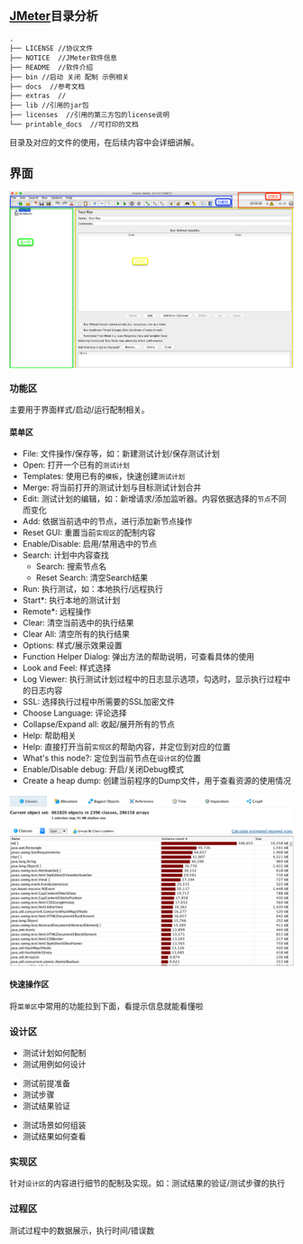 ## [JMeter](http://jmeter.apache.org/)目录分析

```
.
├── LICENSE //协议文件
├── NOTICE  //JMeter软件信息
├── README  //软件介绍
├── bin //启动 关闭 配制 示例相关
├── docs  //参考文档
├── extras  //
├── lib //引用的jar包
├── licenses  //引用的第三方包的license说明
└── printable_docs  //可打印的文档
```

目录及对应的文件的使用，在后续内容中会详细讲解。

## 界面

<img src='../img/JMeter-UI.png' align='center'>

### 功能区
主要用于界面样式/启动/运行配制相关。

#### 菜单区

* File: 文件操作/保存等，如：新建测试计划/保存测试计划
 * Open: 打开一个已有的`测试计划`
 * Templates: 使用已有的`模板`，快速创建`测试计划`
 * Merge: 将当前打开的测试计划与目标测试计划合并
* Edit: 测试计划的编辑，如：新增请求/添加监听器。内容依据选择的`节点`不同而变化
 * Add: 依据当前选中的节点，进行添加新节点操作
 * Reset GUI: 重置当前`实现区`的配制内容
 * Enable/Disable: 启用/禁用选中的节点
* Search: 计划中内容查找
  * Search: 搜索节点名
  * Reset Search: 清空Search结果
* Run: 执行测试，如：本地执行/远程执行
 * Start*: 执行本地的测试计划
 * Remote*: 远程操作
 * Clear: 清空当前选中的执行结果
 * Clear All: 清空所有的执行结果
* Options: 样式/展示效果设置
 * Function Helper Dialog: 弹出方法的帮助说明，可查看具体的使用
 * Look and Feel: 样式选择
 * Log Viewer: 执行测试计划过程中的日志显示选项，勾选时，显示执行过程中的日志内容
 * SSL: 选择执行过程中所需要的SSL加密文件
 * Choose Language: 评论选择
 * Collapse/Expand all: 收起/展开所有的节点
* Help: 帮助相关
 * Help: 直接打开当前`实现区`的帮助内容，并定位到对应的位置
 * What's this node?: 定位到当前节点在`设计区`的位置
 * Enable/Disable debug: 开启/关闭Debug模式
 * Create a heap dump: 创建当前程序的Dump文件，用于查看资源的使用情况
 <img src='../img/HeapDump.png' align='center'>

#### 快速操作区

将`菜单区`中常用的功能拉到下面，看提示信息就能看懂啦

### 设计区
* 测试计划如何配制
* 测试用例如何设计
 - 测试前提准备
 - 测试步骤
 - 测试结果验证
* 测试场景如何组装
* 测试结果如何查看

### 实现区

针对`设计区`的内容进行细节的配制及实现。如：测试结果的验证/测试步骤的执行

### 过程区

测试过程中的数据展示，执行时间/错误数

